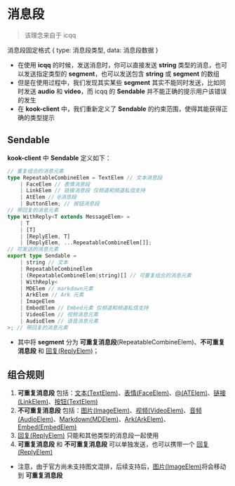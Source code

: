# 消息段
> 该理念来自于 icqq

消息段固定格式
\{ type: 消息段类型, data: 消息段数据 \}
- 在使用 **icqq** 的时候，发送消息时，你可以直接发送 **string** 类型的消息，也可以发送指定类型的 **segment**，也可以发送包含 **string** 或 **segment** 的数组
- 但是在使用过程中，我们发现其实某些 **segment** 其实不能同时发送，比如同时发送 **audio** 和 **video**，而 icqq 的 **Sendable** 并不能正确的提示用户该错误的发生
- 在 **kook-client** 中，我们重新定义了 **Sendable** 的约束范围，使得其能获得正确的类型提示
## Sendable
**kook-client** 中 **Sendable** 定义如下：
```typescript
// 重复组合的消息元素
type RepeatableCombineElem = TextElem // 文本消息段
    | FaceElem // 表情消息段
    | LinkElem // 链接消息段 仅频道和频道私信支持
    | AtElem // @消息段
    | ButtonElem; // 按钮消息段
// 带回复的消息元素
type WithReply<T extends MessageElem> =
    | T
    | [T]
    | [ReplyElem, T]
    | [ReplyElem, ...RepeatableCombineElem[]];
// 可发送的消息元素
export type Sendable =
    | string // 文本
    | RepeatableCombineElem
    | (RepeatableCombineElem|string)[] // 可重复组合的消息元素
    | WithReply<
    | MDElem // markdown元素
    | ArkElem // Ark 元素
    | ImageElem
    | EmbedElem // Embed元素 仅频道和频道私信支持
    | VideoElem // 视频消息元素
    | AudioElem // 语音消息元素
>; // 带回复的消息元素
```
- 其中将 **segment** 分为 **可重复消息段**(RepeatableCombineElem)、**不可重复消息段** 和 [回复(ReplyElem)](./reply.md)；
## 组合规则
1. **可重复消息段** 包括：[文本(TextElem)](./text.md)、[表情(FaceElem)](./face.md)、[@(ATElem)](./at.md)、[链接(LinkElem)](./button.md)、[按钮(TextElem)](./button.md)
2. **不可重复消息段** 包括：[图片(ImageElem)](./image.md)、[视频(VideoElem)](./video.md)、[音频(AudioElem)](./audio.md)、[Markdown(MDElem)](./markdown.md)、[Ark(ArkElem)](./ark.md)、[Embed(EmbedElem)](./embed.md)
3. [回复(ReplyElem)](./reply.md) 只能和其他类型的消息段一起使用
4. **可重复消息段** 和 **不可重复消息段** 可以单独发送，也可以携带一个 [回复(ReplyElem)](./reply.md)

- 注意，由于官方尚未支持图文混排，后续支持后，[图片(ImageElem)](./image.md)将会移动到 **可重复消息段**
